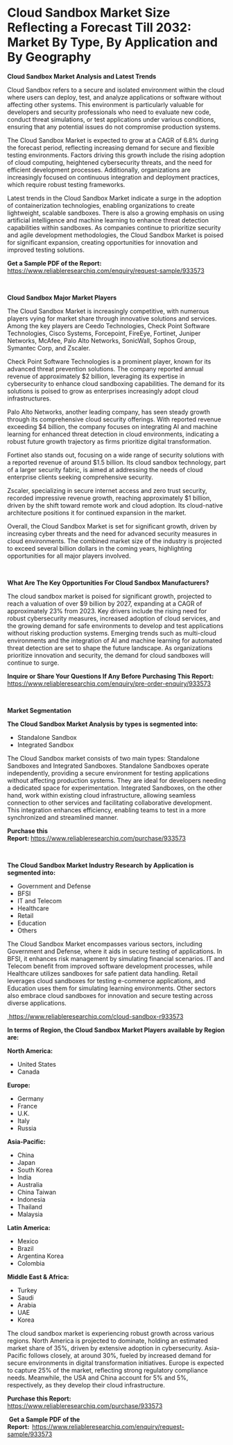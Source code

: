 <p><h1>Cloud Sandbox Market Size Reflecting a Forecast Till 2032: Market By Type, By Application and By Geography</h1></p><p><strong>Cloud Sandbox Market Analysis and Latest Trends</strong></p>
<p><p>Cloud Sandbox refers to a secure and isolated environment within the cloud where users can deploy, test, and analyze applications or software without affecting other systems. This environment is particularly valuable for developers and security professionals who need to evaluate new code, conduct threat simulations, or test applications under various conditions, ensuring that any potential issues do not compromise production systems. </p><p>The Cloud Sandbox Market is expected to grow at a CAGR of 6.8% during the forecast period, reflecting increasing demand for secure and flexible testing environments. Factors driving this growth include the rising adoption of cloud computing, heightened cybersecurity threats, and the need for efficient development processes. Additionally, organizations are increasingly focused on continuous integration and deployment practices, which require robust testing frameworks. </p><p>Latest trends in the Cloud Sandbox Market indicate a surge in the adoption of containerization technologies, enabling organizations to create lightweight, scalable sandboxes. There is also a growing emphasis on using artificial intelligence and machine learning to enhance threat detection capabilities within sandboxes. As companies continue to prioritize security and agile development methodologies, the Cloud Sandbox Market is poised for significant expansion, creating opportunities for innovation and improved testing solutions.</p></p>
<p><strong>Get a Sample PDF of the Report:&nbsp;</strong> <a href="https://www.reliableresearchiq.com/enquiry/request-sample/933573?utm_campaign=3367&utm_medium=2&utm_source=Github&utm_content=ia&utm_term=18042025&utm_id=cloud-sandbox">https://www.reliableresearchiq.com/enquiry/request-sample/933573</a></p>
<p>&nbsp;</p>
<p><strong>Cloud Sandbox Major Market Players</strong></p>
<p><p>The Cloud Sandbox Market is increasingly competitive, with numerous players vying for market share through innovative solutions and services. Among the key players are Ceedo Technologies, Check Point Software Technologies, Cisco Systems, Forcepoint, FireEye, Fortinet, Juniper Networks, McAfee, Palo Alto Networks, SonicWall, Sophos Group, Symantec Corp, and Zscaler.</p><p>Check Point Software Technologies is a prominent player, known for its advanced threat prevention solutions. The company reported annual revenue of approximately $2 billion, leveraging its expertise in cybersecurity to enhance cloud sandboxing capabilities. The demand for its solutions is poised to grow as enterprises increasingly adopt cloud infrastructures.</p><p>Palo Alto Networks, another leading company, has seen steady growth through its comprehensive cloud security offerings. With reported revenue exceeding $4 billion, the company focuses on integrating AI and machine learning for enhanced threat detection in cloud environments, indicating a robust future growth trajectory as firms prioritize digital transformation.</p><p>Fortinet also stands out, focusing on a wide range of security solutions with a reported revenue of around $1.5 billion. Its cloud sandbox technology, part of a larger security fabric, is aimed at addressing the needs of cloud enterprise clients seeking comprehensive security.</p><p>Zscaler, specializing in secure internet access and zero trust security, recorded impressive revenue growth, reaching approximately $1 billion, driven by the shift toward remote work and cloud adoption. Its cloud-native architecture positions it for continued expansion in the market.</p><p>Overall, the Cloud Sandbox Market is set for significant growth, driven by increasing cyber threats and the need for advanced security measures in cloud environments. The combined market size of the industry is projected to exceed several billion dollars in the coming years, highlighting opportunities for all major players involved.</p></p>
<p>&nbsp;</p>
<p><strong>What Are The Key Opportunities For Cloud Sandbox Manufacturers?</strong></p>
<p><p>The cloud sandbox market is poised for significant growth, projected to reach a valuation of over $9 billion by 2027, expanding at a CAGR of approximately 23% from 2023. Key drivers include the rising need for robust cybersecurity measures, increased adoption of cloud services, and the growing demand for safe environments to develop and test applications without risking production systems. Emerging trends such as multi-cloud environments and the integration of AI and machine learning for automated threat detection are set to shape the future landscape. As organizations prioritize innovation and security, the demand for cloud sandboxes will continue to surge.</p></p>
<p><strong>Inquire or Share Your Questions If Any Before Purchasing This Report:</strong> <a href="https://www.reliableresearchiq.com/enquiry/pre-order-enquiry/933573?utm_campaign=3367&utm_medium=2&utm_source=Github&utm_content=ia&utm_term=18042025&utm_id=cloud-sandbox">https://www.reliableresearchiq.com/enquiry/pre-order-enquiry/933573</a></p>
<p>&nbsp;</p>
<p><strong>Market Segmentation</strong></p>
<p><strong>The Cloud Sandbox Market Analysis by types is segmented into:</strong></p>
<p><ul><li>Standalone Sandbox</li><li>Integrated Sandbox</li></ul></p>
<p><p>The Cloud Sandbox market consists of two main types: Standalone Sandboxes and Integrated Sandboxes. Standalone Sandboxes operate independently, providing a secure environment for testing applications without affecting production systems. They are ideal for developers needing a dedicated space for experimentation. Integrated Sandboxes, on the other hand, work within existing cloud infrastructure, allowing seamless connection to other services and facilitating collaborative development. This integration enhances efficiency, enabling teams to test in a more synchronized and streamlined manner.</p></p>
<p><strong>Purchase this Report:&nbsp;</strong><a href="https://www.reliableresearchiq.com/purchase/933573?utm_campaign=3367&utm_medium=2&utm_source=Github&utm_content=ia&utm_term=18042025&utm_id=cloud-sandbox">https://www.reliableresearchiq.com/purchase/933573</a></p>
<p>&nbsp;</p>
<p><strong>The Cloud Sandbox Market Industry Research by Application is segmented into:</strong></p>
<p><ul><li>Government and Defense</li><li>BFSI</li><li>IT and Telecom</li><li>Healthcare</li><li>Retail</li><li>Education</li><li>Others</li></ul></p>
<p><p>The Cloud Sandbox Market encompasses various sectors, including Government and Defense, where it aids in secure testing of applications. In BFSI, it enhances risk management by simulating financial scenarios. IT and Telecom benefit from improved software development processes, while Healthcare utilizes sandboxes for safe patient data handling. Retail leverages cloud sandboxes for testing e-commerce applications, and Education uses them for simulating learning environments. Other sectors also embrace cloud sandboxes for innovation and secure testing across diverse applications.</p></p>
<p><a href="https://www.reliableresearchiq.com/cloud-sandbox-r933573?utm_campaign=3367&utm_medium=2&utm_source=Github&utm_content=ia&utm_term=18042025&utm_id=cloud-sandbox">&nbsp;https://www.reliableresearchiq.com/cloud-sandbox-r933573</a></p>
<p><strong>In terms of Region, the Cloud Sandbox Market Players available by Region are:</strong></p>
<p>
    <p> <strong> North America: </strong>
        <ul>
            <li>United States</li>
            <li>Canada</li>
        </ul>
        </p> 
    <p> <strong> Europe: </strong>
        <ul>
            <li>Germany</li>
            <li>France</li>
            <li>U.K.</li>
            <li>Italy</li>
            <li>Russia</li>
        </ul>
        </p> 
    <p> <strong> Asia-Pacific: </strong>
        <ul>
            <li>China</li>
            <li>Japan</li>
            <li>South Korea</li>
            <li>India</li>
            <li>Australia</li>
            <li>China Taiwan</li>
            <li>Indonesia</li>
            <li>Thailand</li>
            <li>Malaysia</li>
        </ul>
        </p> 
    <p> <strong> Latin America: </strong>
        <ul>
            <li>Mexico</li>
            <li>Brazil</li>
            <li>Argentina Korea</li>
            <li>Colombia</li>
        </ul>
        </p> 
    <p> <strong> Middle East & Africa: </strong>
        <ul>
            <li>Turkey</li>
            <li>Saudi</li>
            <li>Arabia</li>
            <li>UAE</li>
            <li>Korea</li>
        </ul>
    </p>
    </p>
<p><p>The cloud sandbox market is experiencing robust growth across various regions. North America is projected to dominate, holding an estimated market share of 35%, driven by extensive adoption in cybersecurity. Asia-Pacific follows closely, at around 30%, fueled by increased demand for secure environments in digital transformation initiatives. Europe is expected to capture 25% of the market, reflecting strong regulatory compliance needs. Meanwhile, the USA and China account for 5% and 5%, respectively, as they develop their cloud infrastructure.</p></p>
<p><strong>Purchase this Report: </strong><a href="https://www.reliableresearchiq.com/purchase/933573?utm_campaign=3367&utm_medium=2&utm_source=Github&utm_content=ia&utm_term=18042025&utm_id=cloud-sandbox">https://www.reliableresearchiq.com/purchase/933573</a></p>
<p>&nbsp;<strong>Get a Sample PDF of the Report:&nbsp;&nbsp;</strong><a href="https://www.reliableresearchiq.com/enquiry/request-sample/933573?utm_campaign=3367&utm_medium=2&utm_source=Github&utm_content=ia&utm_term=18042025&utm_id=cloud-sandbox">https://www.reliableresearchiq.com/enquiry/request-sample/933573</a></p>
<p><strong></strong></p>
<p><p></p><p></p><p></p></p>
